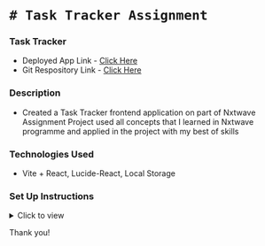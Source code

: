 # `# Task Tracker Assignment`

### **Task Tracker**
- Deployed App Link - [Click Here](https://nxtwavetasktracker.netlify.app)
- Git Respository Link - [Click Here](https://github.com/nxtwavetasktracker)

### **Description**
- Created a Task Tracker frontend application on part of Nxtwave Assignment Project used all concepts that I learned in Nxtwave programme and applied in the project with my best of skills

### **Technologies Used**
- Vite + React, Lucide-React, Local Storage

### Set Up Instructions

<details>
<summary>Click to view</summary>

- Download dependencies by running `npm install`
- Start up the app using `npm run dev`
</details>

Thank you!
